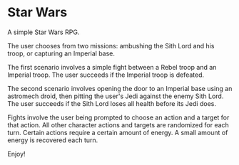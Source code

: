 # Star Wars
A simple Star Wars RPG.

The user chooses from two missions: ambushing the Sith Lord and his troop, or capturing an Imperial base.

The first scenario involves a simple fight between a Rebel troop and an Imperial troop. The user succeeds 
if the Imperial troop is defeated.

The second scenario involves opening the door to an Imperial base using an astromech droid, then pitting the
user's Jedi against the enemy Sith Lord. The user succeeds if the Sith Lord loses all health before its Jedi does.

Fights involve the user being prompted to choose an action and a target for that action. All other character actions
and targets are randomized for each turn. Certain actions require a certain amount of energy. A small amount of energy is recovered each turn.

Enjoy!
